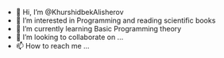 - 👋 Hi, I’m @KhurshidbekAlisherov
- 👀 I’m interested in Programming and reading scientific books
- 🌱 I’m currently learning Basic Programming theory
- 💞️ I’m looking to collaborate on ...
- 📫 How to reach me ...

<!---
KhurshidbekAlisherov/KhurshidbekAlisherov is a ✨ special ✨ repository because its `README.md` (this file) appears on your GitHub profile.
You can click the Preview link to take a look at your changes.
--->
